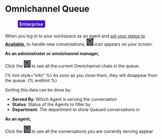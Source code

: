 # Omnichannel Queue

<figure><img src="../../.gitbook/assets/2021-06-10_22-31-38 (3) (3) (3) (3) (3) (3) (3) (3) (3) (2) (3) (1) (1) (1) (1) (2) (1) (1) (27).jpg" alt=""><figcaption></figcaption></figure>

When you log in to your workspace as an agent and [set your status to **Available**](./#omnichannel-agent-availability)**,** to handle new conversations, <img src="../../.gitbook/assets/image (871).png" alt="" data-size="line"> icon appears on your screen.

**As an administrator or omnichannel manager,**

Click the ![](<../../.gitbook/assets/image (871).png>) to see all the current Omnichannel chats in the queue.

{% hint style="info" %}
As soon as you close them, they will disappear from the queue.
{% endhint %}

Sorting this data can be done by:

* **Served By**: Which Agent is serving the conversation
* **Status**: Status of the Agents to filter by
* **Department**: The department to show Queued conversations in

**As an agent,**

Click the ![](<../../.gitbook/assets/image (871).png>) to see all the conversations you are currently serving appear
